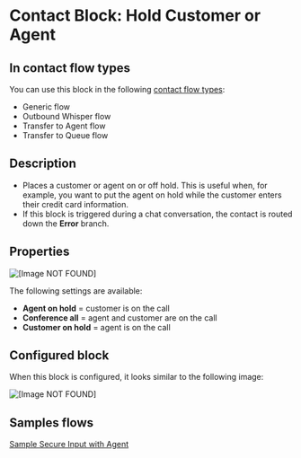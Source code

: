 # Contact Block: Hold Customer or Agent<a name="hold-customer-agent"></a>

## In contact flow types<a name="get-queue-metrics-types"></a>

You can use this block in the following [contact flow types](create-contact-flow.md#contact-flow-types):
+ Generic flow
+ Outbound Whisper flow
+ Transfer to Agent flow 
+ Transfer to Queue flow

## Description<a name="get-queue-metrics-description"></a>
+ Places a customer or agent on or off hold\. This is useful when, for example, you want to put the agent on hold while the customer enters their credit card information\. 
+ If this block is triggered during a chat conversation, the contact is routed down the **Error** branch\.

## Properties<a name="get-queue-metrics-properties"></a>

![\[Image NOT FOUND\]](http://docs.aws.amazon.com/connect/latest/adminguide/images/hold-customer-or-agent-properties.png)

The following settings are available:
+ **Agent on hold** = customer is on the call
+ **Conference all** = agent and customer are on the call
+ **Customer on hold** = agent is on the call

## Configured block<a name="get-queue-metrics-configured"></a>

When this block is configured, it looks similar to the following image:

![\[Image NOT FOUND\]](http://docs.aws.amazon.com/connect/latest/adminguide/images/hold-customer-or-agent-configured.png)

## Samples flows<a name="get-queue-metrics-samples"></a>

[Sample Secure Input with Agent](sample-secure-input-with-agent.md) 
